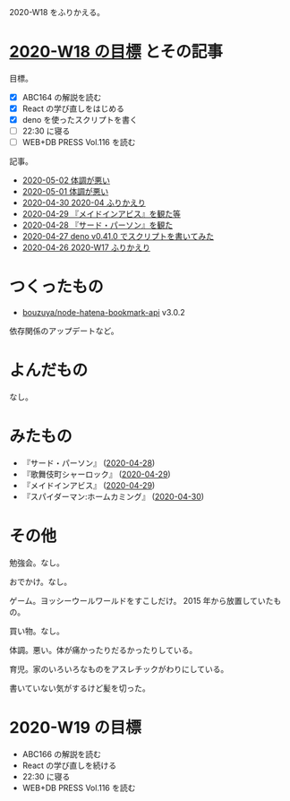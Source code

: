 2020-W18 をふりかえる。

# [2020-W18 の目標][2020-04-26] とその記事

目標。

- [x] ABC164 の解説を読む
- [x] React の学び直しをはじめる
- [x] deno を使ったスクリプトを書く
- [ ] 22:30 に寝る
- [ ] WEB+DB PRESS Vol.116 を読む

記事。

- [2020-05-02 体調が悪い][2020-05-02]
- [2020-05-01 体調が悪い][2020-05-01]
- [2020-04-30 2020-04 ふりかえり][2020-04-30]
- [2020-04-29 『メイドインアビス』を観た等][2020-04-29]
- [2020-04-28 『サード・パーソン』を観た][2020-04-28]
- [2020-04-27 deno v0.41.0 でスクリプトを書いてみた][2020-04-27]
- [2020-04-26 2020-W17 ふりかえり][2020-04-26]

# つくったもの

- [bouzuya/node-hatena-bookmark-api][] v3.0.2

依存関係のアップデートなど。

# よんだもの

なし。

# みたもの

- 『サード・パーソン』 ([2020-04-28][])
- 『歌舞伎町シャーロック』 ([2020-04-29][])
- 『メイドインアビス』 ([2020-04-29][])
- 『スパイダーマン:ホームカミング』 ([2020-04-30][])

# その他

勉強会。なし。

おでかけ。なし。

ゲーム。ヨッシーウールワールドをすこしだけ。 2015 年から放置していたもの。

買い物。なし。

体調。悪い。体が痛かったりだるかったりしている。

育児。家のいろいろなものをアスレチックがわりにしている。

書いていない気がするけど髪を切った。

# 2020-W19 の目標

- ABC166 の解説を読む
- React の学び直しを続ける
- 22:30 に寝る
- WEB+DB PRESS Vol.116 を読む

[2020-04-26]: https://blog.bouzuya.net/2020/04/26/
[2020-04-27]: https://blog.bouzuya.net/2020/04/27/
[2020-04-28]: https://blog.bouzuya.net/2020/04/28/
[2020-04-29]: https://blog.bouzuya.net/2020/04/29/
[2020-04-30]: https://blog.bouzuya.net/2020/04/30/
[2020-05-01]: https://blog.bouzuya.net/2020/05/01/
[2020-05-02]: https://blog.bouzuya.net/2020/05/02/
[bouzuya/node-hatena-bookmark-api]: https://github.com/bouzuya/node-hatena-bookmark-api
